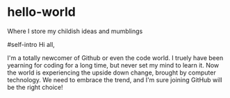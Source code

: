 # hello-world
Where I store my childish ideas and mumblings

#self-intro
Hi all,

I'm a totally newcomer of Github or even the code world. I truely have been yearning for coding for a long time, but never set my mind to learn it. Now the world is experiencing the upside down change, brought by computer technology. We need to embrace the trend, and I'm sure joining GitHub will be the right choice!
